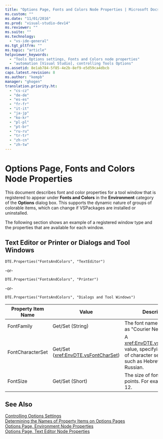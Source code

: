 ```yaml
---
title: "Options Page, Fonts and Colors Node Properties | Microsoft Docs"
ms.custom: ""
ms.date: "11/01/2016"
ms.prod: "visual-studio-dev14"
ms.reviewer: ""
ms.suite: ""
ms.technology: 
  - "vs-ide-general"
ms.tgt_pltfrm: ""
ms.topic: "article"
helpviewer_keywords: 
  - "Tools Options settings, Fonts and Colors node properties"
  - "automation [Visual Studio], controlling Tools Options"
ms.assetid: 8e1ab784-5f85-4e2b-8ef9-e5d59ca4dbcb
caps.latest.revision: 8
ms.author: "kempb"
manager: "ghogen"
translation.priority.ht: 
  - "cs-cz"
  - "de-de"
  - "es-es"
  - "fr-fr"
  - "it-it"
  - "ja-jp"
  - "ko-kr"
  - "pl-pl"
  - "pt-br"
  - "ru-ru"
  - "tr-tr"
  - "zh-cn"
  - "zh-tw"
---
```

# Options Page, Fonts and Colors Node Properties
This document describes font and color properties for a tool window that is registered to appear under **Fonts and Colors** in the **Environment** category of the **Options** dialog box. This supports the dynamic nature of groups of colorable items, which can change if VSPackages are installed or uninstalled.  
  
 The following section shows an example of a registered window type and the properties that are available for each window.  
  
## Text Editor or Printer or Dialogs and Tool Windows  
 `DTE.Properties("FontsAndColors", "TextEditor")`  
  
 -or-  
  
 `DTE.Properties("FontsAndColors", "Printer")`  
  
 -or-  
  
 `DTE.Properties("FontsAndColors", "Dialogs and Tool Windows")`  
  
|Property Item Name|Value|Description|  
|------------------------|-----------|-----------------|  
|FontFamily|Get/Set (String)|The font name to use, such as "Courier New."|  
|FontCharacterSet|Get/Set (<xref:EnvDTE.vsFontCharSet>)|A <xref:EnvDTE.vsFontCharSet> value, specifying the type of character set to use, such as Hebrew or Russian.|  
|FontSize|Get/Set (Short)|The size of font to use, in points. For example, 10 or 12.|  
  
## See Also  
 [Controlling Options Settings](../Topic/Controlling%20Options%20Settings.md)   
 [Determining the Names of Property Items on Options Pages](../Topic/Determining%20the%20Names%20of%20Property%20Items%20on%20Options%20Pages.md)   
 [Options Page, Environment Node Properties](../../ide/reference/options-page-environment-node-properties.md)   
 [Options Page, Text Editor Node Properties](../../ide/reference/options-page-text-editor-node-properties.md)